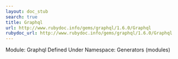 ```yaml
---
layout: doc_stub
search: true
title: Graphql
url: http://www.rubydoc.info/gems/graphql/1.6.0/Graphql
rubydoc_url: http://www.rubydoc.info/gems/graphql/1.6.0/Graphql
---
```


Module: Graphql
Defined Under Namespace:
Generators (modules)

